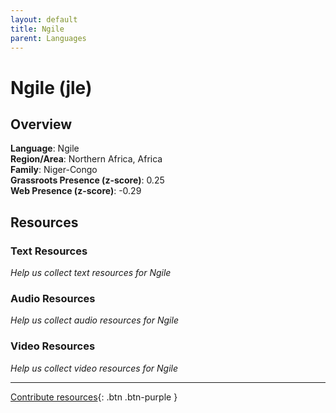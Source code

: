 ```yaml
---
layout: default
title: Ngile
parent: Languages
---
```


# Ngile (jle)

## Overview

**Language**: Ngile  
**Region/Area**: Northern Africa, Africa  
**Family**: Niger-Congo  
**Grassroots Presence (z-score)**: 0.25  
**Web Presence (z-score)**: -0.29  

## Resources

### Text Resources
*Help us collect text resources for Ngile*

### Audio Resources
*Help us collect audio resources for Ngile*

### Video Resources
*Help us collect video resources for Ngile*

---

[Contribute resources](https://forms.office.com/e/1SfLJx3u1r){: .btn .btn-purple }
